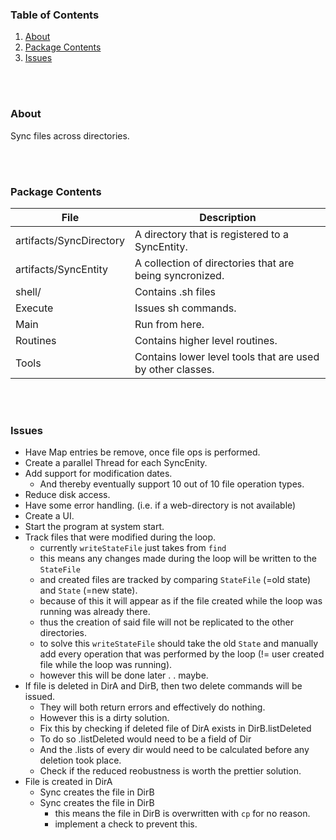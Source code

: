 ### Table of Contents
1. [About](#about)
4. [Package Contents](#package-contents)
5. [Issues](#issues)

<br>
<br>

### About <a name="about"></a> 
Sync files across directories.

<br>
<br>

### Package Contents <a name="package-contents"></a> 

| File         | Description |
|---------------|-------------|
| artifacts/SyncDirectory | A directory that is registered to a SyncEntity.|
| artifacts/SyncEntity | A collection of directories that are being syncronized.|
| shell/ | Contains .sh files |
| Execute       | Issues sh commands.|
| Main          | Run from here.|
| Routines      | Contains higher level routines.|
| Tools         | Contains lower level tools that are used by other classes.|

<br>
<br>

### Issues <a name="issues"></a> 

- Have Map entries be remove, once file ops is performed.
- Create a parallel Thread for each SyncEnity.
- Add support for modification dates. 
  - And thereby eventually support 10 out of 10 file operation types.
- Reduce disk access.
- Have some error handling. (i.e. if a web-directory is not available)
- Create a UI.
- Start the program at system start.
- Track files that were modified during the loop.
    - currently `writeStateFile` just takes from `find`
    - this means any changes made during the loop will be written to the `StateFile`
    - and created files are tracked by comparing `StateFile` (=old state) and `State` (=new state).
    - because of this it will appear as if the file created while the loop was running
    was already there.
    - thus the creation of said file will not be replicated to the other directories.
    - to solve this `writeStateFile` should take the old `State` and manually add every operation that was performed by the loop (!= user created file while the loop was running).
    - however this will be done later . . maybe.
- If file is deleted in DirA and DirB, then two delete commands will be issued.
    - They will both return errors and effectively do nothing.
    - However this is a dirty solution.
    - Fix this by checking if deleted file of DirA exists in DirB.listDeleted
    - To do so .listDeleted would need to be a field of Dir
    - And the .lists of every dir would need to be calculated before any deletion took place.
    - Check if the reduced reobustness is worth the prettier solution.
 - File is created in DirA
    - Sync creates the file in DirB
    - Sync creates the file in DirB 
      - this means the file in DirB is overwritten with `cp` for no reason.
      - implement a check to prevent this.